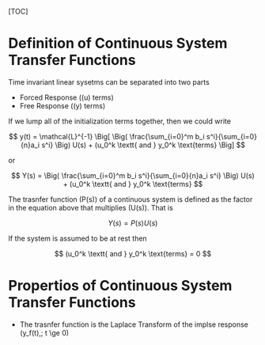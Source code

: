[TOC]

# Definition of Continuous System Transfer Functions
Time invariant linear sysetms can be separated into two parts

- Forced Response (\(u\) terms)
- Free Response (\(y\) terms)

If we lump all of the initialization terms together, then we could write

$$
y(t) = \mathcal{L}^{-1} \Big[ \Big( \frac{\sum_{i=0}^m b_i s^i}{\sum_{i=0}{n}a_i s^i} \Big) U(s) + (u_0^k \textt{ and } y_0^k \text{terms} \Big] 
$$

or

$$
Y(s) = \Big( \frac{\sum_{i=0}^m b_i s^i}{\sum_{i=0}{n}a_i s^i} \Big) U(s) + (u_0^k \textt{ and } y_0^k \text{terms}
$$

The trasnfer function \(P(s)\) of a continuous system is defined as the factor in the equation above that multiplies \(U(s)\). That is

$$
Y(s) = P(s)U(s)
$$

If the system is assumed to be at rest then

$$
(u_0^k \textt{ and } y_0^k \text{terms} = 0
$$

# Propertios of Continuous System Transfer Functions

* The trasnfer function is the Laplace Transform of the implse response \(y_f(t),\; t \ge 0\)
